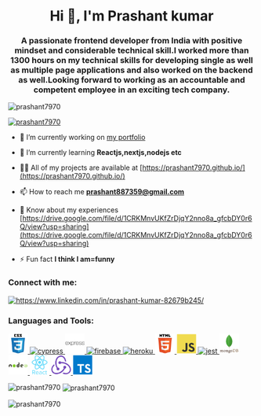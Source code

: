 



<h1 align="center">Hi 👋, I'm Prashant kumar</h1>
<h3 align="center">A passionate frontend developer from India with positive mindset and
considerable technical skill.I worked more than 1300 hours
on my technical skills for developing single as well as
multiple page applications and also worked on the backend
as well.Looking forward to working as an accountable and
competent employee in an exciting tech company.</h3>

<p align="left"> <img src="https://komarev.com/ghpvc/?username=prashant7970&label=Profile%20views&color=0e75b6&style=flat" alt="prashant7970" /> </p>

<p align="left"> <a href="https://github.com/ryo-ma/github-profile-trophy"><img src="https://github-profile-trophy.vercel.app/?username=prashant7970" alt="prashant7970" /></a> </p>

- 🔭 I’m currently working on [my portfolio](https://prashant7970.github.io/)

- 🌱 I’m currently learning **Reactjs,nextjs,nodejs etc**

- 👨‍💻 All of my projects are available at [https://prashant7970.github.io/](https://prashant7970.github.io/)

- 📫 How to reach me **prashant887359@gmail.com**

- 📄 Know about my experiences [https://drive.google.com/file/d/1CRKMnvUKfZrDjqY2nno8a_gfcbDY0r6Q/view?usp=sharing](https://drive.google.com/file/d/1CRKMnvUKfZrDjqY2nno8a_gfcbDY0r6Q/view?usp=sharing)

- ⚡ Fun fact **I think I am=funny**

<h3 align="left">Connect with me:</h3>
<p align="left">
<a href="https://www.linkedin.com/feed/?trk=404_page" target="blank"><img align="center" src="https://raw.githubusercontent.com/rahuldkjain/github-profile-readme-generator/master/src/images/icons/Social/linked-in-alt.svg" alt="https://www.linkedin.com/in/prashant-kumar-82679b245/" height="30" width="40" /></a>
</p>

<h3 align="left">Languages and Tools:</h3>
<p align="left"> <a href="https://www.w3schools.com/css/" target="_blank" rel="noreferrer"> <img src="https://raw.githubusercontent.com/devicons/devicon/master/icons/css3/css3-original-wordmark.svg" alt="css3" width="40" height="40"/> </a> <a href="https://www.cypress.io" target="_blank" rel="noreferrer"> <img src="https://raw.githubusercontent.com/simple-icons/simple-icons/6e46ec1fc23b60c8fd0d2f2ff46db82e16dbd75f/icons/cypress.svg" alt="cypress" width="40" height="40"/> </a> <a href="https://expressjs.com" target="_blank" rel="noreferrer"> <img src="https://raw.githubusercontent.com/devicons/devicon/master/icons/express/express-original-wordmark.svg" alt="express" width="40" height="40"/> </a> <a href="https://firebase.google.com/" target="_blank" rel="noreferrer"> <img src="https://www.vectorlogo.zone/logos/firebase/firebase-icon.svg" alt="firebase" width="40" height="40"/> </a> <a href="https://heroku.com" target="_blank" rel="noreferrer"> <img src="https://www.vectorlogo.zone/logos/heroku/heroku-icon.svg" alt="heroku" width="40" height="40"/> </a> <a href="https://www.w3.org/html/" target="_blank" rel="noreferrer"> <img src="https://raw.githubusercontent.com/devicons/devicon/master/icons/html5/html5-original-wordmark.svg" alt="html5" width="40" height="40"/> </a> <a href="https://developer.mozilla.org/en-US/docs/Web/JavaScript" target="_blank" rel="noreferrer"> <img src="https://raw.githubusercontent.com/devicons/devicon/master/icons/javascript/javascript-original.svg" alt="javascript" width="40" height="40"/> </a> <a href="https://jestjs.io" target="_blank" rel="noreferrer"> <img src="https://www.vectorlogo.zone/logos/jestjsio/jestjsio-icon.svg" alt="jest" width="40" height="40"/> </a> <a href="https://www.mongodb.com/" target="_blank" rel="noreferrer"> <img src="https://raw.githubusercontent.com/devicons/devicon/master/icons/mongodb/mongodb-original-wordmark.svg" alt="mongodb" width="40" height="40"/> </a> <a href="https://nodejs.org" target="_blank" rel="noreferrer"> <img src="https://raw.githubusercontent.com/devicons/devicon/master/icons/nodejs/nodejs-original-wordmark.svg" alt="nodejs" width="40" height="40"/> </a> <a href="https://reactjs.org/" target="_blank" rel="noreferrer"> <img src="https://raw.githubusercontent.com/devicons/devicon/master/icons/react/react-original-wordmark.svg" alt="react" width="40" height="40"/> </a> <a href="https://redux.js.org" target="_blank" rel="noreferrer"> <img src="https://raw.githubusercontent.com/devicons/devicon/master/icons/redux/redux-original.svg" alt="redux" width="40" height="40"/> </a> <a href="https://www.typescriptlang.org/" target="_blank" rel="noreferrer"> <img src="https://raw.githubusercontent.com/devicons/devicon/master/icons/typescript/typescript-original.svg" alt="typescript" width="40" height="40"/> </a> </p>

<p><img align="left" src="https://github-readme-stats.vercel.app/api/top-langs?username=prashant7970&show_icons=true&locale=en&layout=compact&theme=dark" alt="prashant7970" /></p>

<p>&nbsp;<img align="center" src="https://github-readme-stats.vercel.app/api?username=prashant7970&show_icons=true&locale=en&theme=dark" alt="prashant7970" /></p>

<img align="center" src="http://github-readme-streak-stats.herokuapp.com/?user=prashant7970&theme=dark&background=000000" alt="prashant7970" />

